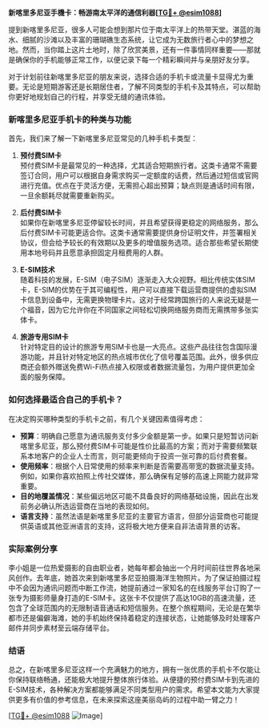 **新喀里多尼亚手機卡：畅游南太平洋的通信利器[[TG💪+ @esim1088](https://t.me/s/esim1088)]**

提到新喀里多尼亚，很多人可能会想到那片位于南太平洋上的热带天堂。湛蓝的海水、细腻的沙滩以及丰富的珊瑚礁生态系统，让它成为无数旅行者心中的梦想之地。然而，当你踏上这片土地时，除了欣赏美景，还有一件事情同样重要——那就是确保你的手机能够正常工作，以便记录下每一个精彩瞬间并与亲朋好友分享。

对于计划前往新喀里多尼亚的朋友来说，选择合适的手机卡或流量卡显得尤为重要。无论是短期游客还是长期居住者，了解不同类型的手机卡及其特点，可以帮助你更好地规划自己的行程，并享受无缝的通讯体验。

### 新喀里多尼亚手机卡的种类与功能

首先，我们来了解一下新喀里多尼亚常见的几种手机卡类型：

1. **预付费SIM卡**  
   预付费SIM卡是最常见的一种选择，尤其适合短期旅行者。这类卡通常不需要签订合同，用户可以根据自身需求购买一定额度的话费，然后通过短信或官网进行充值。优点在于灵活方便，无需担心超出预算；缺点则是通话时间有限，一旦余额耗尽就需要重新购买。

2. **后付费SIM卡**  
   如果你在新喀里多尼亚停留较长时间，并且希望获得更稳定的网络服务，那么后付费SIM卡可能更适合你。这类卡通常需要提供身份证明文件，并签署相关协议，但会给予较长的有效期以及更多的增值服务选项。适合那些希望长期使用本地号码并且愿意承担固定月租费用的人群。

3. **E-SIM技术**  
   随着科技的发展，E-SIM（电子SIM）逐渐走入大众视野。相比传统实体SIM卡，E-SIM的优势在于其可编程性，用户可以直接下载运营商提供的虚拟SIM卡信息到设备中，无需更换物理卡片。这对于经常跨国旅行的人来说无疑是一个福音，因为它允许你在不同国家之间轻松切换网络服务商而无需携带多张实体卡。

4. **旅游专用SIM卡**  
   针对特定目的设计的旅游专用SIM卡也是一大亮点。这些产品往往包含国际漫游功能，并且针对特定地区的热点城市优化了信号覆盖范围。此外，很多供应商还会额外赠送免费Wi-Fi热点接入权限或者数据流量包，为用户提供更加全面的服务保障。

### 如何选择最适合自己的手机卡？

在决定购买哪种类型的手机卡之前，有几个关键因素值得考虑：

- **预算**：明确自己愿意为通讯服务支付多少金额是第一步。如果只是短暂访问新喀里多尼亚，那么预付费SIM卡可能是性价比最高的方案；而对于需要频繁联系本地客户的企业人士而言，则可能更倾向于投资一张可靠的后付费套餐。
- **使用频率**：根据个人日常使用的频率来判断是否需要高带宽的数据流量支持。例如，如果你喜欢拍照上传社交媒体，那么确保有足够的高速上网能力就非常重要。
- **目的地覆盖情况**：某些偏远地区可能不具备良好的网络基础设施，因此在出发前务必确认所选运营商在当地的表现如何。
- **语言支持**：虽然法语是新喀里多尼亚的主要官方语言，但部分运营商也可能提供英语或其他亚洲语言的支持，这将极大地方便来自非法语背景的访客。

### 实际案例分享

李小姐是一位热爱摄影的自由职业者，她每年都会抽出一个月时间前往世界各地采风创作。去年底，她首次来到新喀里多尼亚拍摄海洋生物照片。为了保证拍摄过程中不会因为通讯问题而中断工作流，她提前通过一家知名的在线服务平台订购了一张专为摄影师量身打造的E-SIM卡。这张卡不仅提供了高达10GB的高速流量，还包含了全球范围内的无限制语音通话和短信服务。在整个旅程期间，无论是在繁华都市还是偏僻海滩，她的手机始终保持着稳定的连接状态，让她能够及时处理客户邮件并同步素材至云端存储平台。

### 结语

总之，在新喀里多尼亚这样一个充满魅力的地方，拥有一张优质的手机卡不仅能让你保持联络畅通，还能极大地提升整体旅行体验。从便捷的预付费SIM卡到先进的E-SIM技术，各种解决方案都能够满足不同类型用户的需求。希望本文能为大家提供更多有价值的参考信息，在未来探索这座美丽岛屿的过程中助一臂之力！

[[TG💪+ @esim1088](https://t.me/s/esim1088) ![Image](https://i.postimg.cc/4NQfJmqS/Snipaste-2025-05-13-00-14-12.png)]